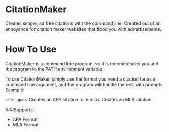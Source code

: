 # CitationMaker
Creates simple, ad free citations with the command line. Created out of an annoyance for citation maker websites that flood you with advertisements. 

# How To Use
CitationMaker is a command line program, so it is recommended you add the program to the PATH environment variable.

To use CitationMaker, simply use the format you need a citation for as a command line argument, and the program will handle the rest with prompts. Example:

`cite apa` < Creates an APA citation
`cite mla< Creates an MLA citation

###Supports:
- APA Format
- MLA Format